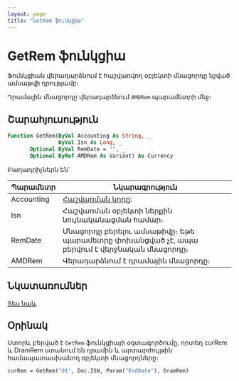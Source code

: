 ```yaml
---
layout: page
title: "GetRem ֆունկցիա"
---
```


# GetRem ֆունկցիա

Ֆունկցիան վերադարձնում է հաշվառվող օբյեկտի մնացորդը նշված ամսաթվի դրությամբ։ 

Դրամային մնացորդը վերադարձնում `AMDRem` պարամետրի մեջ։

## Շարահյուսություն

``` vb
Function GetRem(ByVal Accounting As String, _
                ByVal Isn As Long, _
       Optional ByVal RemDate = "", _
       Optional ByRef AMDRem As Variant) As Currency
```

Բաղադրիչներն են՝

| Պարամետր | Նկարագրություն |
|--|--|
| Accounting | [Հաշվառման կոդը](../../../Defs/Accounting.md): |
| Isn | Հաշվառման օբյեկտի ներքին նույնականացման համար։ |
| RemDate | Մնացորդը բերելու ամսաթիվը։ Եթե պարամետրը փոխանցված չէ, ապա բերվում է վերջնական մնացորդը։ |
| AMDRem | Վերադարձնում է դրամային մնացորդը։ |

## Նկատառումներ

[Տես նաև](../../../functions.html)


## Օրինակ

Ստորև բերված է `GetRem` ֆունկցիայի օգտագործումը, որտեղ curRem և DramRem ստանում են դրամին և արտարժույթին համապատասխանող օբյեկտի մնացորդները։

``` vb
curRem = GetRem("01", Doc.ISN, Param("EndDate"), DramRem)
```
